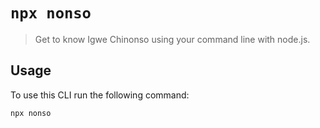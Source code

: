 # `npx nonso`

> Get to know Igwe Chinonso using your command line with node.js.

## Usage

To use this CLI run the following command:

```sh
npx nonso
